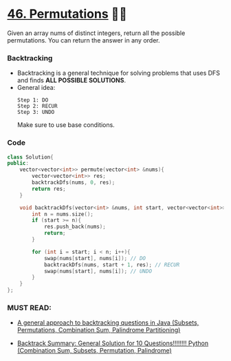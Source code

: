 # [46. Permutations](https://leetcode.com/problems/permutations/) 🌟🌟

Given an array nums of distinct integers, return all the possible permutations. You can return the answer in any order.

### Backtracking

- Backtracking is a general technique for solving problems that uses DFS and finds **ALL POSSIBLE SOLUTIONS**.
- General idea:
  ```
  Step 1: DO
  Step 2: RECUR
  Step 3: UNDO
  ```
  Make sure to use base conditions.

### Code

```cpp
class Solution{
public:
	vector<vector<int>> permute(vector<int> &nums){
		vector<vector<int>> res;
		backtrackDfs(nums, 0, res);
		return res;
	}

	void backtrackDfs(vector<int> &nums, int start, vector<vector<int>> &res){
		int n = nums.size();
		if (start >= n){
			res.push_back(nums);
			return;
		}

		for (int i = start; i < n; i++){
			swap(nums[start], nums[i]); // DO
			backtrackDfs(nums, start + 1, res); // RECUR
			swap(nums[start], nums[i]); // UNDO
		}
	}
};
```

### MUST READ:

- [A general approach to backtracking questions in Java (Subsets, Permutations, Combination Sum, Palindrome Partitioning)](<https://leetcode.com/problems/permutations/discuss/18239/A-general-approach-to-backtracking-questions-in-Java-(Subsets-Permutations-Combination-Sum-Palindrome-Partioning)>)

- [Backtrack Summary: General Solution for 10 Questions!!!!!!!! Python (Combination Sum, Subsets, Permutation, Palindrome)](<https://leetcode.com/problems/permutations/discuss/18284/Backtrack-Summary%3A-General-Solution-for-10-Questions!!!!!!!!-Python-(Combination-Sum-Subsets-Permutation-Palindrome)>)
